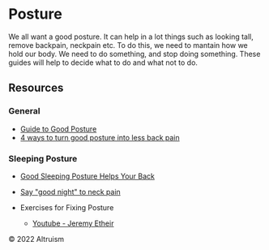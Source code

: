 # Posture

We all want a good posture. It can help in a lot things such as looking tall, 
remove backpain, neckpain etc.
To do this, we need to mantain how we hold our body. We need to do something,
and stop doing something.
These guides will help to decide what to do and what not to do.

## Resources

### General 

- [ Guide to Good Posture](https://medlineplus.gov/guidetogoodposture.html)
- [4 ways to turn good posture into less back pain](https://www.health.harvard.edu/pain/4-ways-to-turn-good-posture-into-less-back-pain)

### Sleeping Posture

- [Good Sleeping Posture Helps Your Back](https://www.urmc.rochester.edu/encyclopedia/content.aspx?ContentTypeID=1&ContentID=4460)
- [Say "good night" to neck pain](https://www.health.harvard.edu/pain/say-good-night-to-neck-pain)

- Exercises for Fixing Posture
    - [Youtube - Jeremy Etheir](https://www.youtube.com/watch?v=RqcOCBb4arc)

&copy; 2022 Altruism
